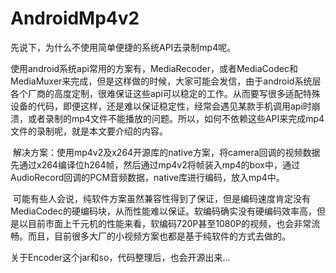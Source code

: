 # AndroidMp4v2
 先说下，为什么不使用简单便捷的系统API去录制mp4呢。

 使用android系统api常用的方案有，MediaRecoder，或者MediaCodec和MediaMuxer来完成，但是这样做的时候，大家可能会发信，由于android系统层各个厂商的高度定制，很难保证这些api可以稳定的工作。从而要写很多适配特殊设备的代码，即便这样，还是难以保证稳定性，经常会遇见某款手机调用api时崩溃，或者录制的mp4文件不能播放的问题。所以，如何不依赖这些API来完成mp4文件的录制呢，就是本文要介绍的内容。

 解决方案：使用mp4v2及x264开源库的native方案，将camera回调的视频数据先通过x264编译位h264帧，然后通过mp4v2将帧装入mp4的box中，通过AudioRecord回调的PCM音频数据，native库进行编码，放入mp4中。

 可能有些人会说，纯软件方案虽然兼容性得到了保证，但是编码速度肯定没有MediaCodec的硬编码块，从而性能难以保证。软编码确实没有硬编码效率高，但是以目前市面上千元机的性能来看，软编码720P甚至1080P的视频，也会非常流畅。而且，目前很多大厂的小视频方案也都是基于纯软件的方式去做的。
 
 关于Encoder这个jar和so，代码整理后，也会开源出来...
